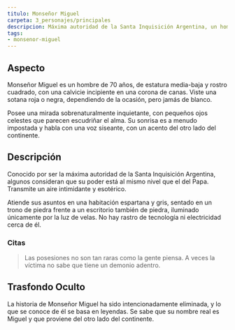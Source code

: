 ```yaml
---
titulo: Monseñor Miguel
carpeta: 3_personajes/principales
descripcion: Máxima autoridad de la Santa Inquisición Argentina, un hombre enigmático y temido.
tags:
- monsenor-miguel
---
```


## Aspecto

Monseñor Miguel es un hombre de 70 años, de estatura media-baja y rostro cuadrado, con una calvicie incipiente en una corona de canas. Viste una sotana roja o negra, dependiendo de la ocasión, pero jamás de blanco.

Posee una mirada sobrenaturalmente inquietante, con pequeños ojos celestes que parecen escudriñar el alma. Su sonrisa es a menudo impostada y habla con una voz siseante, con un acento del otro lado del continente.

## Descripción

Conocido por ser la máxima autoridad de la Santa Inquisición Argentina, algunos consideran que su poder está al mismo nivel que el del Papa. Transmite un aire intimidante y esotérico.

Atiende sus asuntos en una habitación espartana y gris, sentado en un trono de piedra frente a un escritorio también de piedra, iluminado únicamente por la luz de velas. No hay rastro de tecnología ni electricidad cerca de él.

### Citas

> Las posesiones no son tan raras como la gente piensa. A veces la víctima no sabe que tiene un demonio adentro.

## Trasfondo Oculto

La historia de Monseñor Miguel ha sido intencionadamente eliminada, y lo que se conoce de él se basa en leyendas. Se sabe que su nombre real es Miguel y que proviene del otro lado del continente.

